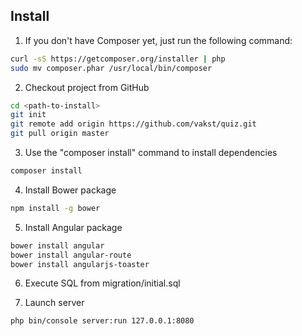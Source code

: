 Install
----------------------------------

1) If you don't have Composer yet, just run the following command:

```bash
curl -sS https://getcomposer.org/installer | php
sudo mv composer.phar /usr/local/bin/composer 
```

2) Checkout project from GitHub

```bash
cd <path-to-install>
git init
git remote add origin https://github.com/vakst/quiz.git
git pull origin master
```

3) Use the "composer install" command to install dependencies

```bash
composer install
```

4) Install Bower package

```bash
npm install -g bower
```

5) Install Angular package

```bash
bower install angular
bower install angular-route
bower install angularjs-toaster
```

6) Execute SQL from migration/initial.sql

7) Launch server

```bash
php bin/console server:run 127.0.0.1:8080
```